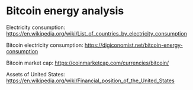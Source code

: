 # Bitcoin energy analysis

Electricity consumption: https://en.wikipedia.org/wiki/List_of_countries_by_electricity_consumption

Bitcoin electricity consumption: https://digiconomist.net/bitcoin-energy-consumption

Bitcoin market cap: https://coinmarketcap.com/currencies/bitcoin/

Assets of United States: https://en.wikipedia.org/wiki/Financial_position_of_the_United_States
